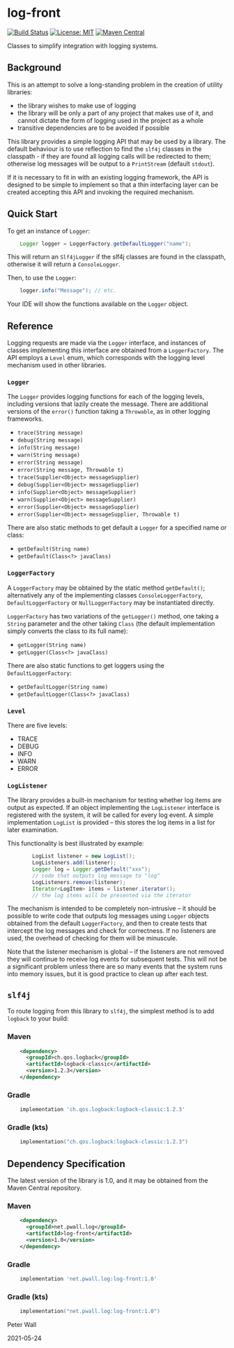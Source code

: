 # log-front

[![Build Status](https://travis-ci.org/pwall567/log-front.svg?branch=main)](https://travis-ci.org/pwall567/log-front)
[![License: MIT](https://img.shields.io/badge/License-MIT-yellow.svg)](https://opensource.org/licenses/MIT)
[![Maven Central](https://img.shields.io/maven-central/v/net.pwall.log/log-front?label=Maven%20Central)](https://search.maven.org/search?q=g:%22net.pwall.log%22%20AND%20a:%22log-front%22)

Classes to simplify integration with logging systems.

## Background

This is an attempt to solve a long-standing problem in the creation of utility libraries:
- the library wishes to make use of logging
- the library will be only a part of any project that makes use of it, and cannot dictate the form of logging used in
the project as a whole
- transitive dependencies are to be avoided if possible

This library provides a simple logging API that may be used by a library.
The default behaviour is to use reflection to find the `slf4j` classes in the classpath - if they are found all logging
calls will be redirected to them; otherwise log messages will be output to a `PrintStream` (default `stdout`).

If it is necessary to fit in with an existing logging framework, the API is designed to be simple to implement so that a
thin interfacing layer can be created accepting this API and invoking the required mechanism.

## Quick Start

To get an instance of `Logger`:
```java
    Logger logger = LoggerFactory.getDefaultLogger("name");
```

This will return an `Slf4jLogger` if the slf4j classes are found in the classpath, otherwise it will return a
`ConsoleLogger`.

Then, to use the `Logger`:
```java
    logger.info("Message"); // etc.
```

Your IDE will show the functions available on the `Logger` object.

## Reference

Logging requests are made via the `Logger` interface, and instances of classes implementing this interface are obtained
from a `LoggerFactory`.
The API employs a `Level` enum, which corresponds with the logging level mechanism used in other libraries.

### `Logger`

The `Logger` provides logging functions for each of the logging levels, including versions that lazily create the
message.
There are additional versions of the `error()` function taking a `Throwable`, as in other logging frameworks.

- `trace(String message)`
- `debug(String message)`
- `info(String message)`
- `warn(String message)`
- `error(String message)`
- `error(String message, Throwable t)`
- `trace(Supplier<Object> messageSupplier)`
- `debug(Supplier<Object> messageSupplier)`
- `info(Supplier<Object> messageSupplier)`
- `warn(Supplier<Object> messageSupplier)`
- `error(Supplier<Object> messageSupplier)`
- `error(Supplier<Object> messageSupplier, Throwable t)`

There are also static methods to get default a `Logger` for a specified name or class:

- `getDefault(String name)`
- `getDefault(Class<?> javaClass)`

### `LoggerFactory`

A `LoggerFactory` may be obtained by the static method `getDefault()`; alternatively any of the implementing classes
`ConsoleLoggerFactory`, `DefaultLoggerFactory` or `NullLoggerFactory` may be instantiated directly.

`LoggerFactory` has two variations of the `getLogger()` method, one taking a `String` parameter and the other taking
`Class` (the default implementation simply converts the class to its full name):

- `getLogger(String name)`
- `getLogger(Class<?> javaClass)`

There are also static functions to get loggers using the `DefaultLoggerFactory`:

- `getDefaultLogger(String name)`
- `getDefaultLogger(Class<?> javaClass)`

### `Level`

There are five levels:

- TRACE
- DEBUG
- INFO
- WARN
- ERROR

### `LogListener`

The library provides a built-in mechanism for testing whether log items are output as expected.
If an object implementing the `LogListener` interface is registered with the system, it will be called for every log
event.
A simple implementation `LogList` is provided &ndash; this stores the log items in a list for later examination.

This functionality is best illustrated by example:
```java
        LogList listener = new LogList();
        LogListeners.add(listener);
        Logger log = Logger.getDefault("xxx");
        // code that outputs log message to "log"
        LogListeners.remove(listener);
        Iterator<LogItem> items = listener.iterator();
        // the log items will be presented via the iterator
```

The mechanism is intended to be completely non-intrusive &ndash; it should be possible to write code that outputs log
messages using `Logger` objects obtained from the default `LoggerFactory`, and then to create tests that intercept the
log messages and check for correctness.
If no listeners are used, the overhead of checking for them will be minuscule.

Note that the listener mechanism is global &ndash; if the listeners are not removed they will continue to receive log
events for subsequent tests.
This will not be a significant problem unless there are so many events that the system runs into memory issues, but it
is good practice to clean up after each test.

## `slf4j`

To route logging from this library to `slf4j`, the simplest method is to add `logback` to your build:

### Maven
```xml
    <dependency>
      <groupId>ch.qos.logback</groupId>
      <artifactId>logback-classic</artifactId>
      <version>1.2.3</version>
    </dependency>
```
### Gradle
```groovy
    implementation 'ch.qos.logback:logback-classic:1.2.3'
```
### Gradle (kts)
```kotlin
    implementation("ch.qos.logback:logback-classic:1.2.3")
```

## Dependency Specification

The latest version of the library is 1.0, and it may be obtained from the Maven Central repository.

### Maven
```xml
    <dependency>
      <groupId>net.pwall.log</groupId>
      <artifactId>log-front</artifactId>
      <version>1.0</version>
    </dependency>
```
### Gradle
```groovy
    implementation 'net.pwall.log:log-front:1.0'
```
### Gradle (kts)
```kotlin
    implementation("net.pwall.log:log-front:1.0")
```

Peter Wall

2021-05-24
